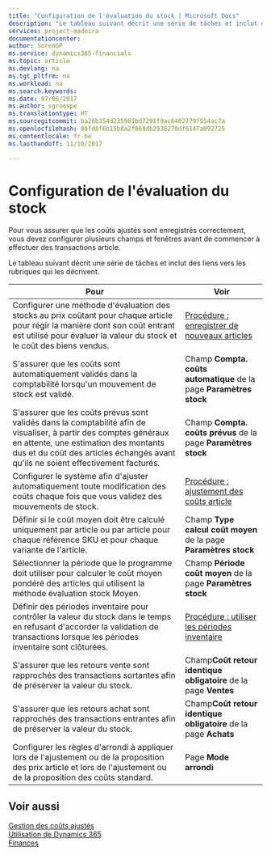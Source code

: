 ```yaml
---
title: "Configuration de l'évaluation du stock | Microsoft Docs"
description: "Le tableau suivant décrit une série de tâches et inclut des liens vers les rubriques qui les décrivent."
services: project-madeira
documentationcenter: 
author: SorenGP
ms.service: dynamics365-financials
ms.topic: article
ms.devlang: na
ms.tgt_pltfrm: na
ms.workload: na
ms.search.keywords: 
ms.date: 07/06/2017
ms.author: sgroespe
ms.translationtype: HT
ms.sourcegitcommit: ba26b354d235981bd7291f9ac6402779f554ac7a
ms.openlocfilehash: 86fd8f6b15b8a2f868db2938278df6147a092725
ms.contentlocale: fr-be
ms.lasthandoff: 11/10/2017

---
```

# <a name="setting-up-inventory-valuation-and-costing"></a>Configuration de l'évaluation du stock
Pour vous assurer que les coûts ajustés sont enregistrés correctement, vous devez configurer plusieurs champs et fenêtres avant de commencer à effectuer des transactions article.

Le tableau suivant décrit une série de tâches et inclut des liens vers les rubriques qui les décrivent.

|**Pour**|**Voir**|  
|------------|-------------|  
|Configurer une méthode d'évaluation des stocks au prix coûtant pour chaque article pour régir la manière dont son coût entrant est utilisé pour évaluer la valeur du stock et le coût des biens vendus.|[Procédure : enregistrer de nouveaux articles](inventory-how-register-new-items.md)|  
|S'assurer que les coûts sont automatiquement validés dans la comptabilité lorsqu'un mouvement de stock est validé.|Champ **Compta. coûts automatique** de la page **Paramètres stock**|  
|S'assurer que les coûts prévus sont validés dans la comptabilité afin de visualiser, à partir des comptes généraux en attente, une estimation des montants dus et du coût des articles échangés avant qu'ils ne soient effectivement facturés.|Champ **Compta. coûts prévus** de la page **Paramètres stock**|  
|Configurer le système afin d'ajuster automatiquement toute modification des coûts chaque fois que vous validez des mouvements de stock.|[Procédure : ajustement des coûts article](inventory-how-adjust-item-costs.md)|  
|Définir si le coût moyen doit être calculé uniquement par article ou par article pour chaque référence SKU et pour chaque variante de l'article.|Champ **Type calcul coût moyen** de la page **Paramètres stock**|  
|Sélectionner la période que le programme doit utiliser pour calculer le coût moyen pondéré des articles qui utilisent la méthode évaluation stock Moyen.|Champ **Période coût moyen** de la page **Paramètres stock**|  
|Définir des périodes inventaire pour contrôler la valeur du stock dans le temps en refusant d'accorder la validation de transactions lorsque les périodes inventaire sont clôturées.|[Procédure : utiliser les périodes inventaire](finance-how-to-work-with-inventory-periods.md)|  
|S'assurer que les retours vente sont rapprochés des transactions sortantes afin de préserver la valeur du stock.|Champ**Coût retour identique obligatoire** de la page **Ventes**|  
|S'assurer que les retours achat sont rapprochés des transactions entrantes afin de préserver la valeur du stock.|Champ**Coût retour identique obligatoire** de la page **Achats**|
|Configurer les règles d'arrondi à appliquer lors de l'ajustement ou de la proposition des prix article et lors de l'ajustement ou de la proposition des coûts standard.|Page **Mode arrondi**|  

## <a name="see-also"></a>Voir aussi  
[Gestion des coûts ajustés](finance-manage-inventory-costs.md)  
[Utilisation de Dynamics 365](ui-work-product.md)  
[Finances](finance.md)  

